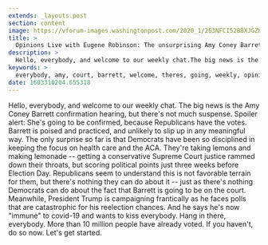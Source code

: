 ```yaml
--- 
extends: _layouts.post 
section: content 
image: https://vforum-images.washingtonpost.com/2020_1/263NFCI52BBXJGZH6XDGGDU52A_20200130040458.jpg 
title: > 
  Opinions Live with Eugene Robinson: The unsurprising Amy Coney Barrett hearings 
description: > 
  Hello, everybody, and welcome to our weekly chat.The big news is the Amy Coney Barrett confirmation hearing, but there's not much suspense.Spoiler alert: She's going to be confirmed, because Republicans have the votes.Barrett is poised and practiced, and unlikely to slip up in any meaningful way.The only surprise so far is that Democrats have been so disciplined in keeping the focus on health care and the ACA. 
keywords: > 
  everybody, amy, court, barrett, welcome, theres, going, weekly, opinions, unsurprising, weeks, hearings, coney, democrats, robinson, eugene, republicans, live 
date: 1603310204.655318 
--- 
```

<div><p></p><p>Hello, everybody, and welcome to our weekly chat. The big news is the Amy Coney Barrett confirmation hearing, but there's not much suspense. Spoiler alert: She's going to be confirmed, because Republicans have the votes. Barrett is poised and practiced, and unlikely to slip up in any meaningful way. The only surprise so far is that Democrats have been so disciplined in keeping the focus on health care and the ACA. They're taking lemons and making lemonade -- getting a conservative Supreme Court justice rammed down their throats, but scoring political points just three weeks before Election Day. Republicans seem to understand this is not favorable terrain for them, but there's nothing they can do about it -- just as there's nothing Democrats can do about the fact that Barrett is going to be on the court. Meanwhile, President Trump is campaigning frantically as he faces polls that are catastrophic for his reelection chances. And he says he's now "immune" to covid-19 and wants to kiss everybody. Hang in there, everybody. More than 10 million people have already voted. If you haven't, do so now. Let's get started.</p>
</div>